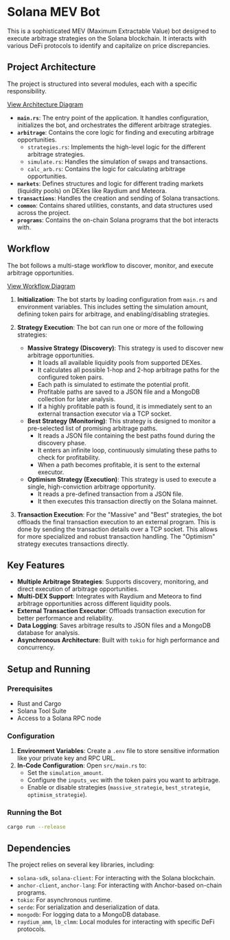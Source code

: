 # Solana MEV Bot

This is a sophisticated MEV (Maximum Extractable Value) bot designed to execute arbitrage strategies on the Solana blockchain. It interacts with various DeFi protocols to identify and capitalize on price discrepancies.

## Project Architecture

The project is structured into several modules, each with a specific responsibility.

[View Architecture Diagram](https://mermaid.live/edit#pako:eNqNVMFuwyAM_RXBZy1Qh-jaBrrtkUMPAQmHNaomtoBkwqj-fcmO02aHk9AlFtnP_nZ2VvJABoXjBK_F0Kx0bYAyRk_XwZ6C4zQ5wS2CqG0Mkqw5M57p4Z52-j0yVdJDRo0H3R1oG95G24v9wF51uIuE8cQ54Wv9eB2oXmH7UaBfN_VjP0n6i-iRvy8oW3c1Vz3XqKjG-r2D8U-N8Zq9g5H1d5951_Gg6zBw1h42Jm0q8s3vP3jXyWv607F1gV519m1B7M-tY_h4bW5qQyN1Vf3B9rE2t3K7X6kQ2Wl3xH2_fQWc8jX9HjK0V0pX5r-c9H5xM8l93uXmG2G-36h00e84L7K6iX1qQW5G5a9x7Q_UoWc-e9XbFvSg3K3d0W9q9VvT79-9941gWpQz0p_Lq3k99f_H41PzN_r_0d-v-oN_o-A8fR_A)

*   **`main.rs`**: The entry point of the application. It handles configuration, initializes the bot, and orchestrates the different arbitrage strategies.
*   **`arbitrage`**: Contains the core logic for finding and executing arbitrage opportunities.
    *   `strategies.rs`: Implements the high-level logic for the different arbitrage strategies.
    *   `simulate.rs`: Handles the simulation of swaps and transactions.
    *   `calc_arb.rs`: Contains the logic for calculating arbitrage opportunities.
*   **`markets`**: Defines structures and logic for different trading markets (liquidity pools) on DEXes like Raydium and Meteora.
*   **`transactions`**: Handles the creation and sending of Solana transactions.
*   **`common`**: Contains shared utilities, constants, and data structures used across the project.
*   **`programs`**: Contains the on-chain Solana programs that the bot interacts with.

## Workflow

The bot follows a multi-stage workflow to discover, monitor, and execute arbitrage opportunities.

[View Workflow Diagram](https://mermaid.live/edit#pako:eNqdVM1uwjAQ_RXLJ20aKCrcoIoSVSMhKSoqD2CuJLFksSN2hKr-veNsAklpUe-e3fn2zOzJ0eQAFQqnGN6ioVnp2gBljJ6uAz0Fx2lyglsEUdsYJFnzzHinhrsH6fXKV0kNGjQfdHWgB3kbbq_2A3nWYi4RxxDnhK_14Hah-YbVRoF839WM_SfqL6JG_LyhbdzVXPdeoyMb6vYPxj43xmr2DkfV333nX8aDrMHDWnjYmLQryze9_eNfJa_rT8XWBXnX2bUHs-61j-HhtbkpDY3VV_cH28Ta3crtfqRDayWfUfb99RZzyNf0eMrRXSlbmv5z0fnEzyX3e5eYbYb7fqHTR7zgvsrqJfWpBbkbln3HtD9ShZz571dsW9KDcrd3Rb2r1W9Pv3733jWBblDPSn8ureT31_8fjU_M3-v_R36_6g3-j4Dx9w_gQ)

1.  **Initialization**: The bot starts by loading configuration from `main.rs` and environment variables. This includes setting the simulation amount, defining token pairs for arbitrage, and enabling/disabling strategies.

2.  **Strategy Execution**: The bot can run one or more of the following strategies:
    *   **Massive Strategy (Discovery)**: This strategy is used to discover new arbitrage opportunities.
        *   It loads all available liquidity pools from supported DEXes.
        *   It calculates all possible 1-hop and 2-hop arbitrage paths for the configured token pairs.
        *   Each path is simulated to estimate the potential profit.
        *   Profitable paths are saved to a JSON file and a MongoDB collection for later analysis.
        *   If a highly profitable path is found, it is immediately sent to an external transaction executor via a TCP socket.
    *   **Best Strategy (Monitoring)**: This strategy is designed to monitor a pre-selected list of promising arbitrage paths.
        *   It reads a JSON file containing the best paths found during the discovery phase.
        *   It enters an infinite loop, continuously simulating these paths to check for profitability.
        *   When a path becomes profitable, it is sent to the external executor.
    *   **Optimism Strategy (Execution)**: This strategy is used to execute a single, high-conviction arbitrage opportunity.
        *   It reads a pre-defined transaction from a JSON file.
        *   It then executes this transaction directly on the Solana mainnet.

3.  **Transaction Execution**: For the "Massive" and "Best" strategies, the bot offloads the final transaction execution to an external program. This is done by sending the transaction details over a TCP socket. This allows for more specialized and robust transaction handling. The "Optimism" strategy executes transactions directly.

## Key Features

*   **Multiple Arbitrage Strategies**: Supports discovery, monitoring, and direct execution of arbitrage opportunities.
*   **Multi-DEX Support**: Integrates with Raydium and Meteora to find arbitrage opportunities across different liquidity pools.
*   **External Transaction Executor**: Offloads transaction execution for better performance and reliability.
*   **Data Logging**: Saves arbitrage results to JSON files and a MongoDB database for analysis.
*   **Asynchronous Architecture**: Built with `tokio` for high performance and concurrency.

## Setup and Running

### Prerequisites

*   Rust and Cargo
*   Solana Tool Suite
*   Access to a Solana RPC node

### Configuration

1.  **Environment Variables**: Create a `.env` file to store sensitive information like your private key and RPC URL.
2.  **In-Code Configuration**: Open `src/main.rs` to:
    *   Set the `simulation_amount`.
    *   Configure the `inputs_vec` with the token pairs you want to arbitrage.
    *   Enable or disable strategies (`massive_strategie`, `best_strategie`, `optimism_strategie`).

### Running the Bot

```bash
cargo run --release
```

## Dependencies

The project relies on several key libraries, including:

*   `solana-sdk`, `solana-client`: For interacting with the Solana blockchain.
*   `anchor-client`, `anchor-lang`: For interacting with Anchor-based on-chain programs.
*   `tokio`: For asynchronous runtime.
*   `serde`: For serialization and deserialization of data.
*   `mongodb`: For logging data to a MongoDB database.
*   `raydium_amm`, `lb_clmm`: Local modules for interacting with specific DeFi protocols.
